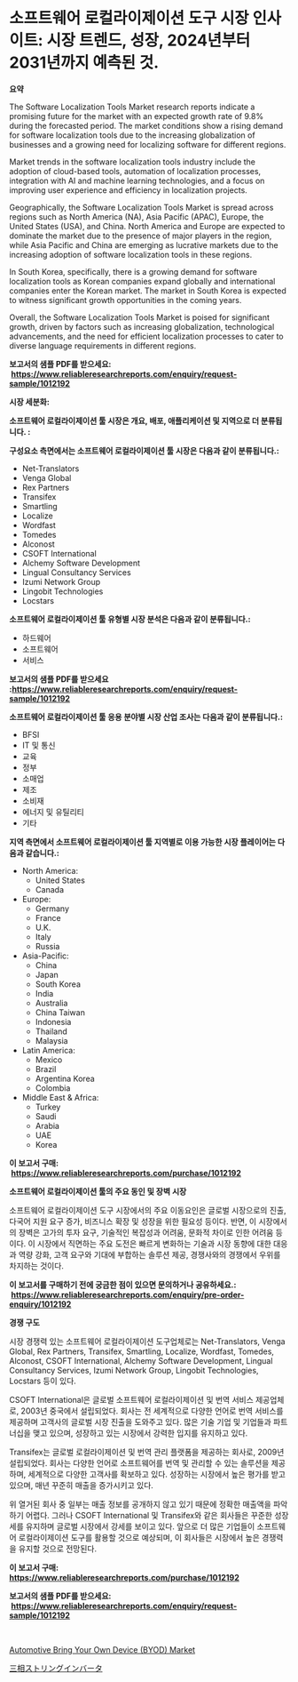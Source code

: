 <p><h1>소프트웨어 로컬라이제이션 도구 시장 인사이트: 시장 트렌드, 성장, 2024년부터 2031년까지 예측된 것.</h1></p><p><strong>요약</strong></p>
<p><p>The Software Localization Tools Market research reports indicate a promising future for the market with an expected growth rate of 9.8% during the forecasted period. The market conditions show a rising demand for software localization tools due to the increasing globalization of businesses and a growing need for localizing software for different regions.</p><p>Market trends in the software localization tools industry include the adoption of cloud-based tools, automation of localization processes, integration with AI and machine learning technologies, and a focus on improving user experience and efficiency in localization projects.</p><p>Geographically, the Software Localization Tools Market is spread across regions such as North America (NA), Asia Pacific (APAC), Europe, the United States (USA), and China. North America and Europe are expected to dominate the market due to the presence of major players in the region, while Asia Pacific and China are emerging as lucrative markets due to the increasing adoption of software localization tools in these regions.</p><p>In South Korea, specifically, there is a growing demand for software localization tools as Korean companies expand globally and international companies enter the Korean market. The market in South Korea is expected to witness significant growth opportunities in the coming years.</p><p>Overall, the Software Localization Tools Market is poised for significant growth, driven by factors such as increasing globalization, technological advancements, and the need for efficient localization processes to cater to diverse language requirements in different regions.</p></p>
<p><strong>보고서의 샘플 PDF를 받으세요: &nbsp;<a href="https://www.reliableresearchreports.com/enquiry/request-sample/1012192">https://www.reliableresearchreports.com/enquiry/request-sample/1012192</a></strong></p>
<p><strong>시장 세분화:</strong></p>
<p><strong> 소프트웨어 로컬라이제이션 툴 시장은 개요, 배포, 애플리케이션 및 지역으로 더 분류됩니다. :</strong></p>
<p><strong>구성요소 측면에서는 소프트웨어 로컬라이제이션 툴 시장은 다음과 같이 분류됩니다.:</strong></p>
<p><ul><li>Net-Translators</li><li>Venga Global</li><li>Rex Partners</li><li>Transifex</li><li>Smartling</li><li>Localize</li><li>Wordfast</li><li>Tomedes</li><li>Alconost</li><li>CSOFT International</li><li>Alchemy Software Development</li><li>Lingual Consultancy Services</li><li>Izumi Network Group</li><li>Lingobit Technologies</li><li>Locstars</li></ul></p>
<p><strong> 소프트웨어 로컬라이제이션 툴 유형별 시장 분석은 다음과 같이 분류됩니다.:</strong></p>
<p><ul><li>하드웨어</li><li>소프트웨어</li><li>서비스</li></ul></p>
<p><strong>보고서의 샘플 PDF를 받으세요 :<a href="https://www.reliableresearchreports.com/enquiry/request-sample/1012192">https://www.reliableresearchreports.com/enquiry/request-sample/1012192</a></strong></p>
<p><strong> 소프트웨어 로컬라이제이션 툴 응용 분야별 시장 산업 조사는 다음과 같이 분류됩니다.:</strong></p>
<p><ul><li>BFSI</li><li>IT 및 통신</li><li>교육</li><li>정부</li><li>소매업</li><li>제조</li><li>소비재</li><li>에너지 및 유틸리티</li><li>기타</li></ul></p>
<p><strong>지역 측면에서 소프트웨어 로컬라이제이션 툴 지역별로 이용 가능한 시장 플레이어는 다음과 같습니다.:</strong></p>
<p><ul>
    <li>
        North America:
        <ul>
            <li>United States</li>
            <li>Canada</li>
        </ul>
    </li>
    <li>
        Europe:
        <ul>
            <li>Germany</li>
            <li>France</li>
            <li>U.K.</li>
            <li>Italy</li>
            <li>Russia</li>
        </ul>
    </li>
    <li>
        Asia-Pacific:
        <ul>
            <li>China</li>
            <li>Japan</li>
            <li>South Korea</li>
            <li>India</li>
            <li>Australia</li>
            <li>China Taiwan</li>
            <li>Indonesia</li>
            <li>Thailand</li>
            <li>Malaysia</li>
        </ul>
    </li>
    <li>
        Latin America:
        <ul>
            <li>Mexico</li>
            <li>Brazil</li>
            <li>Argentina Korea</li>
            <li>Colombia</li>
        </ul>
    </li>
    <li>
        Middle East & Africa:
        <ul>
            <li>Turkey</li>
            <li>Saudi</li>
            <li>Arabia</li>
            <li>UAE</li>
            <li>Korea</li>
        </ul>
    </li>
    </ul></p>
<p><strong>이 보고서 구매: &nbsp;<a href="https://www.reliableresearchreports.com/purchase/1012192">https://www.reliableresearchreports.com/purchase/1012192</a></strong></p>
<p><strong>소프트웨어 로컬라이제이션 툴의 주요 동인 및 장벽 시장</strong></p>
<p><p>소프트웨어 로컬라이제이션 도구 시장에서의 주요 이동요인은 글로벌 시장으로의 진출, 다국어 지원 요구 증가, 비즈니스 확장 및 성장을 위한 필요성 등이다. 반면, 이 시장에서의 장벽은 고가의 투자 요구, 기술적인 복잡성과 어려움, 문화적 차이로 인한 어려움 등이다. 이 시장에서 직면하는 주요 도전은 빠르게 변화하는 기술과 시장 동향에 대한 대응과 역량 강화, 고객 요구와 기대에 부합하는 솔루션 제공, 경쟁사와의 경쟁에서 우위를 차지하는 것이다.</p></p>
<p><strong>이 보고서를 구매하기 전에 궁금한 점이 있으면 문의하거나 공유하세요.: &nbsp;<a href="https://www.reliableresearchreports.com/enquiry/pre-order-enquiry/1012192">https://www.reliableresearchreports.com/enquiry/pre-order-enquiry/1012192</a></strong></p>
<p><strong>경쟁 구도</strong></p>
<p><p>시장 경쟁력 있는 소프트웨어 로컬라이제이션 도구업체로는 Net-Translators, Venga Global, Rex Partners, Transifex, Smartling, Localize, Wordfast, Tomedes, Alconost, CSOFT International, Alchemy Software Development, Lingual Consultancy Services, Izumi Network Group, Lingobit Technologies, Locstars 등이 있다.</p><p>CSOFT International은 글로벌 소프트웨어 로컬라이제이션 및 번역 서비스 제공업체로, 2003년 중국에서 설립되었다. 회사는 전 세계적으로 다양한 언어로 번역 서비스를 제공하며 고객사의 글로벌 시장 진출을 도와주고 있다. 많은 기술 기업 및 기업들과 파트너십을 맺고 있으며, 성장하고 있는 시장에서 강력한 입지를 유지하고 있다.</p><p>Transifex는 글로벌 로컬라이제이션 및 번역 관리 플랫폼을 제공하는 회사로, 2009년 설립되었다. 회사는 다양한 언어로 소프트웨어를 번역 및 관리할 수 있는 솔루션을 제공하며, 세계적으로 다양한 고객사를 확보하고 있다. 성장하는 시장에서 높은 평가를 받고 있으며, 매년 꾸준히 매출을 증가시키고 있다.</p><p>위 열거된 회사 중 일부는 매출 정보를 공개하지 않고 있기 때문에 정확한 매출액을 파악하기 어렵다. 그러나 CSOFT International 및 Transifex와 같은 회사들은 꾸준한 성장세를 유지하며 글로벌 시장에서 강세를 보이고 있다. 앞으로 더 많은 기업들이 소프트웨어 로컬라이제이션 도구를 활용할 것으로 예상되며, 이 회사들은 시장에서 높은 경쟁력을 유지할 것으로 전망된다.</p></p>
<p><strong>이 보고서 구매: &nbsp; <a href="https://www.reliableresearchreports.com/purchase/1012192">https://www.reliableresearchreports.com/purchase/1012192</a></strong></p>
<p><strong>보고서의 샘플 PDF를 받으세요: &nbsp;<a href="https://www.reliableresearchreports.com/enquiry/request-sample/1012192">https://www.reliableresearchreports.com/enquiry/request-sample/1012192</a></strong><strong></strong></p>
<p>&nbsp;</p>
<p><p><a href="https://unruly-ladybug-44b.notion.site/Automotive-Bring-Your-Own-Device-BYOD-Market-Size-Share-Trends-Analysis-Report-By-Material-By--4d41ecb5e75541d4927c372ea7c2b38d">Automotive Bring Your Own Device (BYOD) Market</a></p><p><a href="https://medium.com/@jodyomenick9056/3%E7%9B%B8%E3%82%B9%E3%83%88%E3%83%AA%E3%83%B3%E3%82%B0%E3%82%A4%E3%83%B3%E3%83%90%E3%83%BC%E3%82%BF%E3%83%BC%E3%81%AE%E5%B8%82%E5%A0%B4%E3%82%B7%E3%82%A7%E3%82%A2%E3%81%AE%E5%A4%89%E9%81%B7%E3%81%A8%E5%B8%82%E5%A0%B4%E6%88%90%E9%95%B7%E3%81%AE%E5%8B%95%E5%90%912024%E5%B9%B4%E3%81%8B%E3%82%892031%E5%B9%B4%E3%81%BE%E3%81%A7-0be99c4280c4">三相ストリングインバータ</a></p></p>